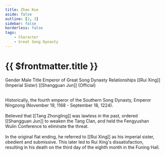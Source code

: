 ```yaml
---
title: Zhao Kuo
aside: false
outline: [2, 3]
sidebar: false
borderless: false
tags:
    - Character
    - Great Song Dynasty
---
```


# {{ $frontmatter.title }}

<ChTabs position="bottom">
	<ChTab title="Zhao Kuo">
		<Ch src='/images/characters/special817/normal.webp' position='right'/>
		<ChName nameZh='趙擴' nameEn='Zhao Kuo' position='right' />
		<ChTable>
			<ChTr>
				<ChTd isTitle=true>
					Gender
				</ChTd>
				<ChTd>
					Male
				</ChTd>
			</ChTr>
			<ChTr>
				<ChTd isTitle=true>
					Title
				</ChTd>
				<ChTd>
					Emperor of Great Song Dynasty
				</ChTd>
			</ChTr>
			<ChTr>
				<ChTd isTitle=true position='center'>
					Relationships
				</ChTd>
			</ChTr>
			<ChTr>
				<ChTd position='center'>
					[[Rui Xing]] (Imperial Sister)
				</ChTd>
			</ChTr>
			<ChTr>
				<ChTd position='center'>
					[[Shangguan Jun]] (Official)
				</ChTd>
			</ChTr>
		</ChTable>
	</ChTab>
</ChTabs>
<br><br>

Historically, the fourth emperor of the Southern Song Dynasty, Emperor Ningzong (November 19, 1168 - September 18, 1224).
<br><br>
Believed that [[Tang Zhongling]] was lawless in the past, ordered [[Shangguan Jun]] to weaken the Tang Clan, and held the Fengyushan Wulin Conference to eliminate the threat.
<br><br>
In the original flat ending, he referred to [[Rui Xing]] as his imperial sister, obedient and submissive. This later led to Rui Xing's dissatisfaction, resulting in his death on the third day of the eighth month in the Funing Hall.
